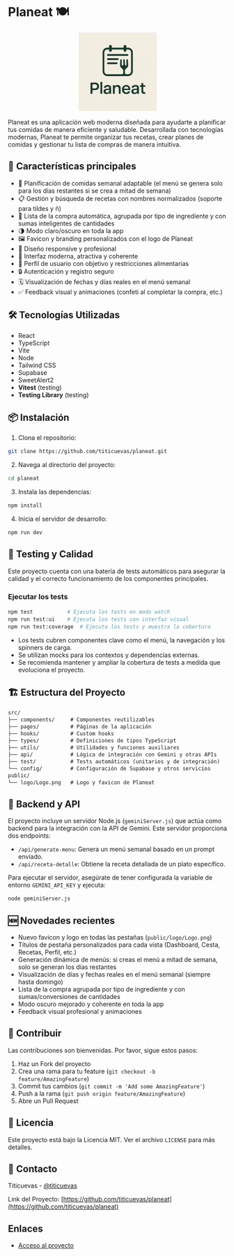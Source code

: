 # Planeat 🍽️

<p align="center">
  <img src="public/logo/Logo.png" alt="Planeat Logo" width="180" />
</p>

Planeat es una aplicación web moderna diseñada para ayudarte a planificar tus comidas de manera eficiente y saludable. Desarrollada con tecnologías modernas, Planeat te permite organizar tus recetas, crear planes de comidas y gestionar tu lista de compras de manera intuitiva.

## 🚀 Características principales

- 📝 Planificación de comidas semanal adaptable (el menú se genera solo para los días restantes si se crea a mitad de semana)
- 📋 Gestión y búsqueda de recetas con nombres normalizados (soporte para tildes y ñ)
- 🛒 Lista de la compra automática, agrupada por tipo de ingrediente y con sumas inteligentes de cantidades
- 🌗 Modo claro/oscuro en toda la app
- 🖼️ Favicon y branding personalizados con el logo de Planeat
- 📱 Diseño responsive y profesional
- 🎨 Interfaz moderna, atractiva y coherente
- 👤 Perfil de usuario con objetivo y restricciones alimentarias
- 🔒 Autenticación y registro seguro
- 🗓️ Visualización de fechas y días reales en el menú semanal
- ✅ Feedback visual y animaciones (confeti al completar la compra, etc.)

## 🛠️ Tecnologías Utilizadas

- React
- TypeScript
- Vite
- Node
- Tailwind CSS
- Supabase
- SweetAlert2
- **Vitest** (testing)
- **Testing Library** (testing)

## 📦 Instalación

1. Clona el repositorio:
```bash
git clone https://github.com/titicuevas/planeat.git
```

2. Navega al directorio del proyecto:
```bash
cd planeat
```

3. Instala las dependencias:
```bash
npm install
```

4. Inicia el servidor de desarrollo:
```bash
npm run dev
```

## 🧪 Testing y Calidad

Este proyecto cuenta con una batería de tests automáticos para asegurar la calidad y el correcto funcionamiento de los componentes principales.

### Ejecutar los tests

```bash
npm test           # Ejecuta los tests en modo watch
npm run test:ui    # Ejecuta los tests con interfaz visual
npm run test:coverage  # Ejecuta los tests y muestra la cobertura
```

- Los tests cubren componentes clave como el menú, la navegación y los spinners de carga.
- Se utilizan mocks para los contextos y dependencias externas.
- Se recomienda mantener y ampliar la cobertura de tests a medida que evoluciona el proyecto.

## 🏗️ Estructura del Proyecto

```
src/
├── components/     # Componentes reutilizables
├── pages/          # Páginas de la aplicación
├── hooks/          # Custom hooks
├── types/          # Definiciones de tipos TypeScript
├── utils/          # Utilidades y funciones auxiliares
├── api/            # Lógica de integración con Gemini y otras APIs
├── test/           # Tests automáticos (unitarios y de integración)
└── config/         # Configuración de Supabase y otros servicios
public/
└── logo/Logo.png   # Logo y favicon de Planeat
```

## 🔧 Backend y API

El proyecto incluye un servidor Node.js (`geminiServer.js`) que actúa como backend para la integración con la API de Gemini. Este servidor proporciona dos endpoints:

- `/api/generate-menu`: Genera un menú semanal basado en un prompt enviado.
- `/api/receta-detalle`: Obtiene la receta detallada de un plato específico.

Para ejecutar el servidor, asegúrate de tener configurada la variable de entorno `GEMINI_API_KEY` y ejecuta:

```bash
node geminiServer.js
```

## 🆕 Novedades recientes

- Nuevo favicon y logo en todas las pestañas (`public/logo/Logo.png`)
- Títulos de pestaña personalizados para cada vista (Dashboard, Cesta, Recetas, Perfil, etc.)
- Generación dinámica de menús: si creas el menú a mitad de semana, solo se generan los días restantes
- Visualización de días y fechas reales en el menú semanal (siempre hasta domingo)
- Lista de la compra agrupada por tipo de ingrediente y con sumas/conversiones de cantidades
- Modo oscuro mejorado y coherente en toda la app
- Feedback visual profesional y animaciones

## 🤝 Contribuir

Las contribuciones son bienvenidas. Por favor, sigue estos pasos:

1. Haz un Fork del proyecto
2. Crea una rama para tu feature (`git checkout -b feature/AmazingFeature`)
3. Commit tus cambios (`git commit -m 'Add some AmazingFeature'`)
4. Push a la rama (`git push origin feature/AmazingFeature`)
5. Abre un Pull Request

## 📝 Licencia

Este proyecto está bajo la Licencia MIT. Ver el archivo `LICENSE` para más detalles.

## 📧 Contacto

Titicuevas - [@titicuevas](https://github.com/titicuevas)

Link del Proyecto: [https://github.com/titicuevas/planeat](https://github.com/titicuevas/planeat)

## Enlaces
- [Acceso al proyecto](https://planeat.up.railway.app)
